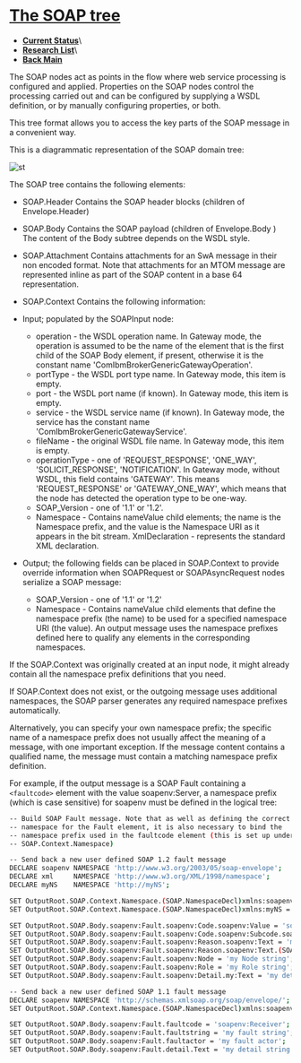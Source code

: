 # **[The SOAP tree](https://www.ibm.com/docs/en/integration-bus/10.0?topic=soap-tree-overview)**

- **[Current Status](../../../../development/status/weekly/current_status.md)**\
- **[Research List](../../../../research/research_list.md)**\
- **[Back Main](../../../../README.md)**

The SOAP nodes act as points in the flow where web service processing is configured and applied. Properties on the SOAP nodes control the processing carried out and can be configured by supplying a WSDL definition, or by manually configuring properties, or both.

This tree format allows you to access the key parts of the SOAP message in a convenient way.

This is a diagrammatic representation of the SOAP domain tree:

![st](https://www.ibm.com/docs/en/SSMKHH_10.0.0/com.ibm.etools.mft.doc/ac64020.gif)

The SOAP tree contains the following elements:

- SOAP.Header
Contains the SOAP header blocks (children of Envelope.Header)
- SOAP.Body
Contains the SOAP payload (children of Envelope.Body )
The content of the Body subtree depends on the WSDL style.
- SOAP.Attachment
Contains attachments for an SwA message in their non encoded format.
Note that attachments for an MTOM message are represented inline as part of the SOAP content in a base 64 representation.
- SOAP.Context
Contains the following information:
- Input; populated by the SOAPInput node:
  - operation - the WSDL operation name. In Gateway mode, the operation is assumed to be the name of the element that is the first child of the SOAP Body element, if present, otherwise it is the constant name 'ComIbmBrokerGenericGatewayOperation'.
  - portType - the WSDL port type name. In Gateway mode, this item is empty.
  - port - the WSDL port name (if known). In Gateway mode, this item is empty.
  - service - the WSDL service name (if known). In Gateway mode, the service has the constant name 'ComIbmBrokerGenericGatewayService'.
  - fileName - the original WSDL file name. In Gateway mode, this item is empty.
  - operationType - one of 'REQUEST_RESPONSE', 'ONE_WAY', 'SOLICIT_RESPONSE', 'NOTIFICATION'. In Gateway mode, without WSDL, this field contains 'GATEWAY'. This means 'REQUEST_RESPONSE' or 'GATEWAY_ONE_WAY', which means that the node has detected the operation type to be one-way.
  - SOAP_Version - one of '1.1' or '1.2'.
  - Namespace - Contains nameValue child elements; the name is the Namespace prefix, and the value is the Namespace URI as it appears in the bit stream.
XmlDeclaration - represents the standard XML declaration.

- Output; the following fields can be placed in SOAP.Context to provide override information when SOAPRequest or SOAPAsyncRequest nodes serialize a SOAP message:
  - SOAP_Version - one of '1.1' or '1.2'
  - Namespace - Contains nameValue child elements that define the namespace prefix (the name) to be used for a specified namespace URI (the value).
An output message uses the namespace prefixes defined here to qualify any elements in the corresponding namespaces.

If the SOAP.Context was originally created at an input node, it might already contain all the namespace prefix definitions that you need.

If SOAP.Context does not exist, or the outgoing message uses additional namespaces, the SOAP parser generates any required namespace prefixes automatically.

Alternatively, you can specify your own namespace prefix; the specific name of a namespace prefix does not usually affect the meaning of a message, with one important exception. If the message content contains a qualified name, the message must contain a matching namespace prefix definition.

For example, if the output message is a SOAP Fault containing a ```<faultcode>``` element with the value soapenv:Server, a namespace prefix (which is case sensitive) for soapenv must be defined in the logical tree:

```bash
-- Build SOAP Fault message. Note that as well as defining the correct 
-- namespace for the Fault element, it is also necessary to bind the 
-- namespace prefix used in the faultcode element (this is set up under 
-- SOAP.Context.Namespace)

-- Send back a new user defined SOAP 1.2 fault message
DECLARE soapenv NAMESPACE 'http://www.w3.org/2003/05/soap-envelope';
DECLARE xml     NAMESPACE 'http://www.w3.org/XML/1998/namespace';
DECLARE myNS    NAMESPACE 'http://myNS';

SET OutputRoot.SOAP.Context.Namespace.(SOAP.NamespaceDecl)xmlns:soapenv = soapenv;
SET OutputRoot.SOAP.Context.Namespace.(SOAP.NamespaceDecl)xmlns:myNS = myNS;

SET OutputRoot.SOAP.Body.soapenv:Fault.soapenv:Code.soapenv:Value = 'soapenv:Receiver';
SET OutputRoot.SOAP.Body.soapenv:Fault.soapenv:Code.soapenv:Subcode.soapenv:Value = 'my:subcode value';
SET OutputRoot.SOAP.Body.soapenv:Fault.soapenv:Reason.soapenv:Text = 'my Reason string';
SET OutputRoot.SOAP.Body.soapenv:Fault.soapenv:Reason.soapenv:Text.(SOAP.Attribute)xml:lang = 'en';
SET OutputRoot.SOAP.Body.soapenv:Fault.soapenv:Node = 'my Node string';
SET OutputRoot.SOAP.Body.soapenv:Fault.soapenv:Role = 'my Role string';
SET OutputRoot.SOAP.Body.soapenv:Fault.soapenv:Detail.my:Text = 'my detail string';
```

```bash
-- Send back a new user defined SOAP 1.1 fault message
DECLARE soapenv NAMESPACE 'http://schemas.xmlsoap.org/soap/envelope/';
SET OutputRoot.SOAP.Context.Namespace.(SOAP.NamespaceDecl)xmlns:soapenv = soapenv;

SET OutputRoot.SOAP.Body.soapenv:Fault.faultcode = 'soapenv:Receiver';
SET OutputRoot.SOAP.Body.soapenv:Fault.faultstring = 'my fault string';
SET OutputRoot.SOAP.Body.soapenv:Fault.faultactor = 'my fault actor';
SET OutputRoot.SOAP.Body.soapenv:Fault.detail.Text = 'my detail string';
```
